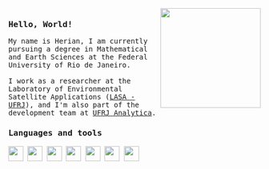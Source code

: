   <div>
  <img src='https://i.giphy.com/media/v1.Y2lkPTc5MGI3NjExcXkycmUxa2Z4a3QzenY5NTB4MHU5dmcwbGs5bmZidjlsNzc5eTlyeCZlcD12MV9pbnRlcm5hbF9naWZfYnlfaWQmY3Q9cw/ao9DUiTKH60XS/giphy.gif' height = 200 align = 'right'>
  </div>
<samp>
  <h3>Hello, World!</h3>
  
  <p>
    My name is Herian, I am currently pursuing a degree in Mathematical and Earth Sciences at the Federal University of Rio de Janeiro.<br><br>
    I work as a researcher at the Laboratory of Environmental Satellite Applications (<a href='https://lasa.ufrj.br/'>LASA - UFRJ</a>), and I'm also part of the development team at <a href='https://analytica.ufrj.br/'>UFRJ Analytica</a>. 
  </p>
  <p>
     <h3>Languages and tools</h3>
    <div>
     <img height = 30 width = 30 src="https://cdn.jsdelivr.net/gh/devicons/devicon/icons/python/python-original.svg" />  
     <img height = 30 width = 30 src="https://cdn.jsdelivr.net/gh/devicons/devicon@latest/icons/azuresqldatabase/azuresqldatabase-original.svg" />
     <img height = 30 width = 30 src="https://cdn.jsdelivr.net/gh/devicons/devicon@latest/icons/jupyter/jupyter-original-wordmark.svg" />
     <img height = 30 width = 30 src="https://cdn.jsdelivr.net/gh/devicons/devicon@latest/icons/anaconda/anaconda-original.svg" />    
     <img height = 30 width = 30 src="https://cdn.jsdelivr.net/gh/devicons/devicon@latest/icons/vscode/vscode-original.svg" /> 
     <img height = 30 width = 30 src="https://cdn.jsdelivr.net/gh/devicons/devicon@latest/icons/debian/debian-plain.svg" />  
     <img height = 30 width = 30 src="https://www.svgrepo.com/show/353478/bash-icon.svg" />   
    </div>
    
</samp>

